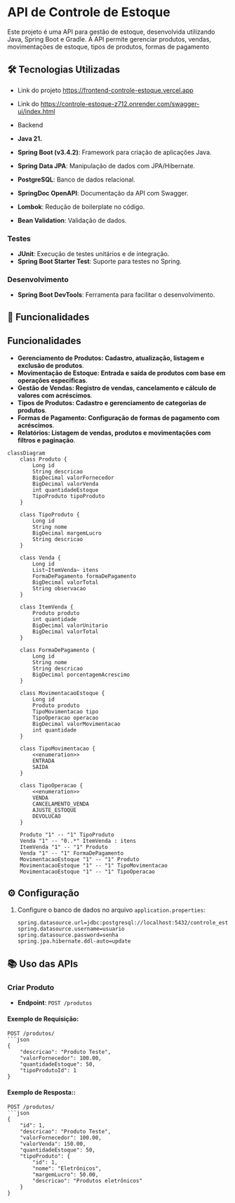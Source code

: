# API de Controle de Estoque
Este projeto é uma API para gestão de estoque, desenvolvida utilizando Java, Spring Boot e Gradle. A API permite gerenciar produtos, vendas, movimentações de estoque, tipos de produtos, formas de pagamento

## 🛠 Tecnologias Utilizadas

- Link do projeto https://frontend-controle-estoque.vercel.app
- Link do https://controle-estoque-z712.onrender.com/swagger-ui/index.html

- Backend
- **Java 21.**
- **Spring Boot (v3.4.2)**: Framework para criação de aplicações Java.
- **Spring Data JPA**: Manipulação de dados com JPA/Hibernate.
- **PostgreSQL**: Banco de dados relacional.
- **SpringDoc OpenAPI**: Documentação da API com Swagger.
- **Lombok**: Redução de boilerplate no código.
- **Bean Validation**: Validação de dados.
### Testes
- **JUnit**: Execução de testes unitários e de integração.
- **Spring Boot Starter Test**: Suporte para testes no Spring.

### Desenvolvimento
- **Spring Boot DevTools**: Ferramenta para facilitar o desenvolvimento.

## 🚀 Funcionalidades
## Funcionalidades

- **Gerenciamento de Produtos: Cadastro, atualização, listagem e exclusão de produtos**.
- **Movimentação de Estoque: Entrada e saída de produtos com base em operações específicas**.
- **Gestão de Vendas: Registro de vendas, cancelamento e cálculo de valores com acréscimos**.
- **Tipos de Produtos: Cadastro e gerenciamento de categorias de produtos**.
- **Formas de Pagamento: Configuração de formas de pagamento com acréscimos**.
- **Relatórios: Listagem de vendas, produtos e movimentações com filtros e paginação**.

```mermaid
classDiagram
    class Produto {
        Long id
        String descricao
        BigDecimal valorFornecedor
        BigDecimal valorVenda
        int quantidadeEstoque
        TipoProduto tipoProduto
    }

    class TipoProduto {
        Long id
        String nome
        BigDecimal margemLucro
        String descricao
    }

    class Venda {
        Long id
        List~ItemVenda~ itens
        FormaDePagamento formaDePagamento
        BigDecimal valorTotal
        String observacao
    }

    class ItemVenda {
        Produto produto
        int quantidade
        BigDecimal valorUnitario
        BigDecimal valorTotal
    }

    class FormaDePagamento {
        Long id
        String nome
        String descricao
        BigDecimal porcentagemAcrescimo
    }

    class MovimentacaoEstoque {
        Long id
        Produto produto
        TipoMovimentacao tipo
        TipoOperacao operacao
        BigDecimal valorMovimentacao
        int quantidade
    }

    class TipoMovimentacao {
        <<enumeration>>
        ENTRADA
        SAIDA
    }

    class TipoOperacao {
        <<enumeration>>
        VENDA
        CANCELAMENTO_VENDA
        AJUSTE_ESTOQUE
        DEVOLUCAO
    }

    Produto "1" -- "1" TipoProduto
    Venda "1" -- "0..*" ItemVenda : itens
    ItemVenda "1" -- "1" Produto
    Venda "1" -- "1" FormaDePagamento
    MovimentacaoEstoque "1" -- "1" Produto
    MovimentacaoEstoque "1" -- "1" TipoMovimentacao
    MovimentacaoEstoque "1" -- "1" TipoOperacao

```
## ⚙️ Configuração

1. Configure o banco de dados no arquivo `application.properties`:
   ```properties
   spring.datasource.url=jdbc:postgresql://localhost:5432/controle_estoque
   spring.datasource.username=usuario
   spring.datasource.password=senha
   spring.jpa.hibernate.ddl-auto=update
## 📚 Uso das APIs

### Criar Produto
- **Endpoint**: `POST /produtos`  

#### Exemplo de Requisição:
```http
POST /produtos/
```json
{
	"descricao": "Produto Teste",
	"valorFornecedor": 100.00,
	"quantidadeEstoque": 50,
	"tipoProdutoId": 1
}
```
#### Exemplo de Resposta::
```http
POST /produtos/
```json
{
	"id": 1,
	"descricao": "Produto Teste",
	"valorFornecedor": 100.00,
	"valorVenda": 150.00,
	"quantidadeEstoque": 50,
	"tipoProduto": {
		"id": 1,
		"nome": "Eletrônicos",
		"margemLucro": 50.00,
		"descricao": "Produtos eletrônicos"
	}
}
